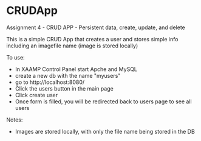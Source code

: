 # CRUDApp
Assignment 4 - CRUD APP - Persistent data, create, update, and delete

This is a simple CRUD App that creates a user and stores simple info including 
    an imagefile name (image is stored locally)

To use:
- In XAAMP Control Panel start Apche and MySQL
- create a new db with the name "myusers"
- go to http://localhost:8080/
- Click the users button in the main page
- Click create user
- Once form is filled, you will be redirected back to users page to see all users

Notes: 
- Images are stored locally, with only the file name being stored in the DB

